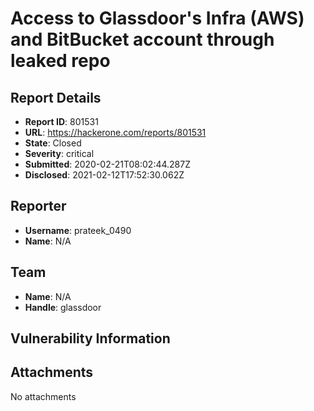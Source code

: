 # Access to Glassdoor's Infra (AWS) and BitBucket account through leaked repo

## Report Details
- **Report ID**: 801531
- **URL**: https://hackerone.com/reports/801531
- **State**: Closed
- **Severity**: critical
- **Submitted**: 2020-02-21T08:02:44.287Z
- **Disclosed**: 2021-02-12T17:52:30.062Z

## Reporter
- **Username**: prateek_0490
- **Name**: N/A

## Team
- **Name**: N/A
- **Handle**: glassdoor

## Vulnerability Information


## Attachments
No attachments
